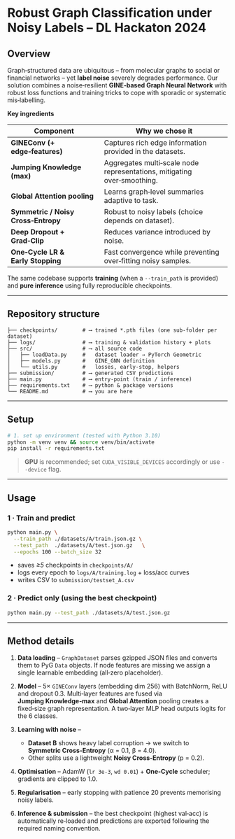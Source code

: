 # Robust Graph Classification under Noisy Labels – DL Hackaton 2024

## Overview

Graph‑structured data are ubiquitous – from molecular graphs to social or financial networks – yet **label noise** severely degrades performance.
Our solution combines a noise‑resilient **GINE‑based Graph Neural Network** with robust loss functions and training tricks to cope with sporadic or systematic mis‑labelling.

**Key ingredients**

| Component                           | Why we chose it                                                         |
| ----------------------------------- | ----------------------------------------------------------------------- |
| **GINEConv (+ edge‑features)**      | Captures rich edge information provided in the datasets.                |
| **Jumping Knowledge (max)**         | Aggregates multi‑scale node representations, mitigating over‑smoothing. |
| **Global Attention pooling**        | Learns graph‑level summaries adaptive to task.                          |
| **Symmetric / Noisy Cross‑Entropy** | Robust to noisy labels (choice depends on dataset).                     |
| **Deep Dropout + Grad‑Clip**        | Reduces variance introduced by noise.                                   |
| **One‑Cycle LR & Early Stopping**   | Fast convergence while preventing over‑fitting noisy samples.           |

The same codebase supports **training** (when a `--train_path` is provided) and **pure inference** using fully reproducible checkpoints.

---

## Repository structure

```
├── checkpoints/        # ⟶ trained *.pth files (one sub‑folder per dataset)
├── logs/               # ⟶ training & validation history + plots
├── src/                # ⟶ all source code
│   ├── loadData.py     #   dataset loader → PyTorch Geometric
│   ├── models.py       #   GINE_GNN definition
│   └── utils.py        #   losses, early‑stop, helpers
├── submission/         # ⟶ generated CSV predictions
├── main.py             # ⟶ entry‑point (train / inference)
├── requirements.txt    # ⟶ python & package versions
└── README.md           # ⟶ you are here
```

---

## Setup

```bash
# 1. set up environment (tested with Python 3.10)
python -m venv venv && source venv/bin/activate
pip install -r requirements.txt
```

> **GPU** is recommended; set `CUDA_VISIBLE_DEVICES` accordingly or use `--device` flag.

---

## Usage

### 1 · Train **and** predict

```bash
python main.py \
  --train_path ./datasets/A/train.json.gz \
  --test_path  ./datasets/A/test.json.gz   \
  --epochs 100 --batch_size 32
```

* saves *≥5* checkpoints in `checkpoints/A/`
* logs every epoch to `logs/A/training.log` + loss/acc curves
* writes CSV to `submission/testset_A.csv`

### 2 · Predict **only** (using the best checkpoint)

```bash
python main.py --test_path ./datasets/A/test.json.gz
```

---

## Method details

1. **Data loading** – `GraphDataset` parses gzipped JSON files and converts them to PyG `Data` objects. If node features are missing we assign a single learnable embedding (all‑zero placeholder).
2. **Model** – 5× `GINEConv` layers (embedding dim 256) with BatchNorm, ReLU and dropout 0.3. Multi‑layer features are fused via **Jumping Knowledge‑max** and **Global Attention** pooling creates a fixed‑size graph representation. A two‑layer MLP head outputs logits for the 6 classes.
3. **Learning with noise** –

   * **Dataset B** shows heavy label corruption → we switch to **Symmetric Cross‑Entropy** (α = 0.1, β = 4.0).
   * Other splits use a lightweight **Noisy Cross‑Entropy** (p = 0.2).
4. **Optimisation** – AdamW (`lr 3e‑3`, `wd 0.01`) + **One‑Cycle** scheduler; gradients are clipped to 1.0.
5. **Regularisation** – early stopping with patience 20 prevents memorising noisy labels.
6. **Inference & submission** – the best checkpoint (highest val‑acc) is automatically re‑loaded and predictions are exported following the required naming convention.
